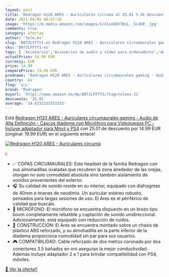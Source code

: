 ```yaml
---
layout: post
title: 'Redragon H120 ARES - Auriculares circuma al 25.01 % de descuento'
date: 2021-04-05 00:57:20
image: 'https://m.media-amazon.com/images/I/41sm6DV7BsL._SL400_.jpg'
comments: true
category: ofertas
author: 'tole.es'
slug: 'B07JLFFTY1-es Redragon H120 ARES - Auriculares circumaurales gaming -...'
sku: 'B07JLFFTY1-es'
tags: [ 'Accesorios','Accesorios de audio y vídeo para ordenadores','Auriculares con micrófonos','Informática','Videojuegos','ps4','redragon', ]
actualPrice: 14.99 EUR
currency: EUR
price: 14.99
comparePrice: 19.99 EUR
prodname: 'Redragon H120 ARES - Auriculares circumaurales gaming - Audio de Alta Definición - Cascos diadema con Micrófono para Videojuegos PC - Incluye adaptador para Móvil y PS4'
country: 'es'
flag: '🇪🇸'
brand: 'Redragon'
buyurl: 'https://www.amazon.es/dp/B07JLFFTY1/?tag=tolees-21'
descuento: '25.01'
average: '14.6233333333333'
---
```


Está [Redragon H120 ARES - Auriculares circumaurales gaming - Audio de Alta Definición - Cascos diadema con Micrófono para Videojuegos PC - Incluye adaptador para Móvil y PS4](https://www.amazon.es/dp/B07JLFFTY1/?tag=tolees-21) con 25.01 de descuento por 14.99 EUR (original: 19.99 EUR) en el siguiente enlace!

[![Redragon H120 ARES - Auriculares circuma](https://m.media-amazon.com/images/I/41sm6DV7BsL._SL400_.jpg)](https://www.amazon.es/dp/B07JLFFTY1/?tag=tolees-21)

ℹ️:

- ✅ COPAS CIRCUMAURALES: Este headset de la familia Redragon con sus almohadillas ovaladas que recubren la zona alrededor de las orejas, otorgan no solo comodidad absoluta sino también aislamiento de sonidos provenientes del exterior.
- 🎧 Su calidad de sonido reside en su interior, equipado con diafragmas de 40mm e imanes de neodimio. Un auricular estéreo robusto, pensados para largas sesiones de uso. El Ares es el periférico de calidad que buscáis.
- 🎤 MICRÓFONO: El micrófono se encuentra dispuesto en un brazo tipo boom completamente rebatible y captación de sonido unidireccional. Adicionalmente, está equipado con reducción de ruidos.
- 💪 CONSTRUCCIÓN: El Ares se encuentra montado sobre un chasis de plástico ABS reforzado, y su almohadilla en la parte inferior de la diadema proporciona comodidad sin par para sus usuarios.
- 🎮 COMPATIBILIDAD: Cable reforzado de dos metros coronado por dos conectores 3.5 bañados en oro aseguran la mejor conductividad. Además incluye adaptador 2 a 1 para brindar compatibilidad con PS4, móviles.

[🛒 Ver la oferta!!](https://www.amazon.es/dp/B07JLFFTY1/?tag=tolees-21)
